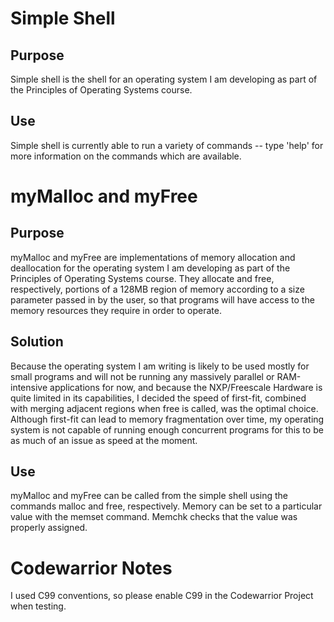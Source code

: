 # Simple Shell

## Purpose

Simple shell is the shell for an operating system I am developing as part of the Principles of Operating Systems course. 

## Use

Simple shell is currently able to run a variety of commands -- type 'help' for more information on the commands which are available.

# myMalloc and myFree

## Purpose

myMalloc and myFree are implementations of memory allocation and deallocation for the operating system I am developing as part of the Principles of Operating Systems course. They allocate and free, respectively, portions of a 128MB region of memory according to a size parameter passed in by the user, so that programs will have access to the memory resources they require in order to operate.

## Solution

Because the operating system I am writing is likely to be used mostly for small programs and will not be running
    any massively parallel or RAM-intensive applications for now, and because the NXP/Freescale Hardware is quite
    limited in its capabilities, I decided the speed of first-fit, combined with merging adjacent regions when free is called,
    was the optimal choice. Although first-fit can lead to memory fragmentation over time, my operating
    system is not capable of running enough concurrent programs for this to be as much of an issue as speed at the moment.

## Use

myMalloc and myFree can be called from the simple shell using the commands malloc and free, respectively. Memory can be set to a particular value with the memset command. Memchk checks that the value was properly assigned.

# Codewarrior Notes

I used C99 conventions, so please enable C99 in the Codewarrior Project when testing.



